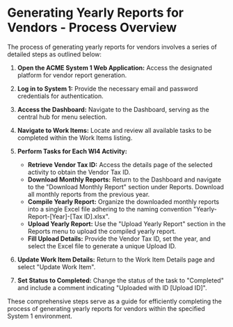 # Generating Yearly Reports for Vendors - Process Overview

The process of generating yearly reports for vendors involves a series of detailed steps as outlined below:

1. **Open the ACME System 1 Web Application:** Access the designated platform for vendor report generation.
   
2. **Log in to System 1:** Provide the necessary email and password credentials for authentication.

3. **Access the Dashboard:** Navigate to the Dashboard, serving as the central hub for menu selection.

4. **Navigate to Work Items:** Locate and review all available tasks to be completed within the Work Items listing.

5. **Perform Tasks for Each WI4 Activity:**
   - **Retrieve Vendor Tax ID:** Access the details page of the selected activity to obtain the Vendor Tax ID.
   - **Download Monthly Reports:** Return to the Dashboard and navigate to the "Download Monthly Report" section under Reports. Download all monthly reports from the previous year.
   - **Compile Yearly Report:** Organize the downloaded monthly reports into a single Excel file adhering to the naming convention "Yearly-Report-[Year]-[Tax ID].xlsx".
   - **Upload Yearly Report:** Use the "Upload Yearly Report" section in the Reports menu to upload the compiled yearly report.
   - **Fill Upload Details:** Provide the Vendor Tax ID, set the year, and select the Excel file to generate a unique Upload ID.

6. **Update Work Item Details:** Return to the Work Item Details page and select "Update Work Item".

7. **Set Status to Completed:** Change the status of the task to "Completed" and include a comment indicating "Uploaded with ID [Upload ID]".

These comprehensive steps serve as a guide for efficiently completing the process of generating yearly reports for vendors within the specified System 1 environment.
